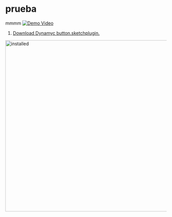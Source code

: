 prueba
======

mmmm
[![Demo Video](https://dl.dropboxusercontent.com/u/1909742/sketch-plugin/thumb.png)](http://www.youtube.com/watch?v=ZJCYUCU7YxQ)

1. [Download Dynamyc button.sketchplugin.](https://github.com/sketchplugins/sketch-dynamic-button/archive/master.zip)

  <img src="https://dl.dropboxusercontent.com/u/1909742/sketch-plugin/success.png" alt="installed" width="534" />

